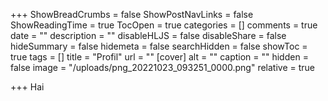 +++
ShowBreadCrumbs = false
ShowPostNavLinks = false
ShowReadingTime = true
TocOpen = true
categories = []
comments = true
date = ""
description = ""
disableHLJS = false
disableShare = false
hideSummary = false
hidemeta = false
searchHidden = false
showToc = true
tags = []
title = "Profil"
url = ""
[cover]
alt = ""
caption = ""
hidden = false
image = "/uploads/png_20221023_093251_0000.png"
relative = true

+++
Hai